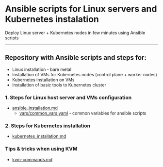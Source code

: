 # Ansible scripts for Linux servers and Kubernetes instalation
Deploy Linux server + Kubernetes nodes in few minutes using Ansible scripts

---
<!--- # Deploy Linux server + Kubernetes  in few minutes using Ansible scripts -->
## Repository with Ansible scripts and steps for:
- Linux installation - bare metal
- Installation of VMs for Kubernetes nodes (control plane + worker nodes)
- Kubernetes installation on VMs
- Installation of basic tools to Kubernetes cluster
  

### 1. Steps for Linux host server and VMs configuration
- [ansible_installation.md](ansible-installation.md)
    - [vars/common_vars.yaml](vars/common_vars.yaml) - common variables for ansible scripts

### 2. Steps for Kubernetes installation
- [kubernetes_installation.md](kubernetes-installation.md)

### Tips & tricks when using KVM
- [kvm-commands.md](kvm-commands.md)
